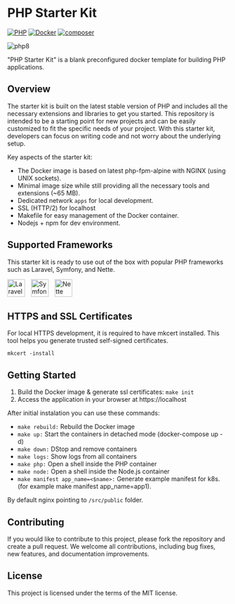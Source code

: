 # PHP Starter Kit

[![PHP](https://img.shields.io/badge/PHP-8.4-blue.svg)](http://php.net)
[![Docker](https://img.shields.io/badge/Docker-powered-blue.svg)](https://www.docker.com/)
[![composer](https://img.shields.io/badge/composer-latest-green.svg)](https://getcomposer.org/)

![php8](https://github.com/user-attachments/assets/265bf808-0e8e-40a8-87fe-f473a708208d)

"PHP Starter Kit" is a blank  preconfigured docker template for building PHP applications.

## Overview

The starter kit is built on the latest stable version of PHP and includes all the necessary extensions and libraries to
get you started. This repository is intended to be a starting point for new projects and can be easily customized to fit
the specific needs of your project. With this starter kit, developers can focus on writing code and not worry
about the underlying setup. 

Key aspects of the starter kit:
 - The Docker image is based on latest php-fpm-alpine with NGINX (using UNIX sockets).
 - Minimal image size while still providing all the necessary tools and extensions (~65 MB).
 - Dedicated network `apps` for local development.
 - SSL (HTTP/2) for localhost
 - Makefile for easy management of the Docker container.
 - Nodejs + npm for dev environment.

## Supported Frameworks
This starter kit is ready to use out of the box with popular PHP frameworks such as Laravel, Symfony, and Nette.

<p align="left">
  <img src="https://laravel.com/img/logomark.min.svg" alt="Laravel" width="40" height="40" style="margin-right:10px;">
  <img src="https://symfony.com/logos/symfony_black_03.png" alt="Symfony" width="40" height="40" style="margin-right:10px;">
  <img src="https://avatars.githubusercontent.com/u/99965?s=200&v=4" alt="Nette" width="40" height="40">
</p>

## HTTPS and SSL Certificates
For local HTTPS development, it is required to have mkcert installed. This tool helps you generate trusted self-signed certificates.
```shell
mkcert -install
```

## Getting Started
1. Build the Docker image & generate ssl certificates: `make init`
2. Access the application in your browser at https://localhost

After initial instalation you can use these commands:
- `make rebuild:` Rebuild the Docker image
- `make up:` Start the containers in detached mode (docker-compose up -d)
- `make down:` DStop and remove containers
- `make logs:` Show logs from all containers
- `make php:` Open a shell inside the PHP container
- `make node:` Open a shell inside the Node.js container
- `make manifest app_name=<$name>:` Generate example manifest for k8s. (for example make manifest app_name=app1).

By default nginx pointing to `/src/public` folder.

## Contributing

If you would like to contribute to this project, please fork the repository and create a pull request. We welcome all
contributions, including bug fixes, new features, and documentation improvements.

## License

This project is licensed under the terms of the MIT license.
